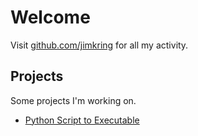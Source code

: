 # Welcome
Visit [github.com/jimkring](https://github.com/jimkring) for all my activity.

## Projects
Some projects I'm working on.

- [Python Script to Executable](https://github.com/marketplace/actions/build-exe-from-python-script)
